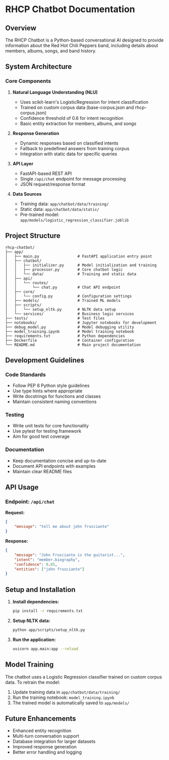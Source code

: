# RHCP Chatbot Documentation

## Overview

The RHCP Chatbot is a Python-based conversational AI designed to provide information about the Red Hot Chili Peppers band, including details about members, albums, songs, and band history.

## System Architecture

### Core Components

1. **Natural Language Understanding (NLU)**
   - Uses scikit-learn's LogisticRegression for intent classification
   - Trained on custom corpus data (base-corpus.json and rhcp-corpus.json)
   - Confidence threshold of 0.6 for intent recognition
   - Basic entity extraction for members, albums, and songs

2. **Response Generation**
   - Dynamic responses based on classified intents
   - Fallback to predefined answers from training corpus
   - Integration with static data for specific queries

3. **API Layer**
   - FastAPI-based REST API
   - Single `/api/chat` endpoint for message processing
   - JSON request/response format

4. **Data Sources**
   - Training data: `app/chatbot/data/training/`
   - Static data: `app/chatbot/data/static/`
   - Pre-trained model: `app/models/logistic_regression_classifier.joblib`

## Project Structure

```
rhcp-chatbot/
├── app/
│   ├── main.py                 # FastAPI application entry point
│   ├── chatbot/
│   │   ├── initializer.py      # Model initialization and training
│   │   ├── processor.py        # Core chatbot logic
│   │   └── data/               # Training and static data
│   ├── api/
│   │   └── routes/
│   │       └── chat.py         # Chat API endpoint
│   ├── core/
│   │   └── config.py           # Configuration settings
│   ├── models/                 # Trained ML models
│   ├── scripts/
│   │   └── setup_nltk.py       # NLTK data setup
│   └── services/               # Business logic services
├── tests/                      # Test files
├── notebooks/                  # Jupyter notebooks for development
├── debug_model.py              # Model debugging utility
├── model_training.ipynb        # Model training notebook
├── requirements.txt            # Python dependencies
├── Dockerfile                  # Container configuration
└── README.md                   # Main project documentation
```

## Development Guidelines

### Code Standards
- Follow PEP 8 Python style guidelines
- Use type hints where appropriate
- Write docstrings for functions and classes
- Maintain consistent naming conventions

### Testing
- Write unit tests for core functionality
- Use pytest for testing framework
- Aim for good test coverage

### Documentation
- Keep documentation concise and up-to-date
- Document API endpoints with examples
- Maintain clear README files

## API Usage

### Endpoint: `/api/chat`

**Request:**
```json
{
    "message": "tell me about john frusciante"
}
```

**Response:**
```json
{
    "message": "John Frusciante is the guitarist...",
    "intent": "member.biography",
    "confidence": 0.85,
    "entities": ["john frusciante"]
}
```

## Setup and Installation

1. **Install dependencies:**
   ```bash
   pip install -r requirements.txt
   ```

2. **Setup NLTK data:**
   ```bash
   python app/scripts/setup_nltk.py
   ```

3. **Run the application:**
   ```bash
   uvicorn app.main:app --reload
   ```

## Model Training

The chatbot uses a Logistic Regression classifier trained on custom corpus data. To retrain the model:

1. Update training data in `app/chatbot/data/training/`
2. Run the training notebook: `model_training.ipynb`
3. The trained model is automatically saved to `app/models/`

## Future Enhancements

- Enhanced entity recognition
- Multi-turn conversation support
- Database integration for larger datasets
- Improved response generation
- Better error handling and logging 